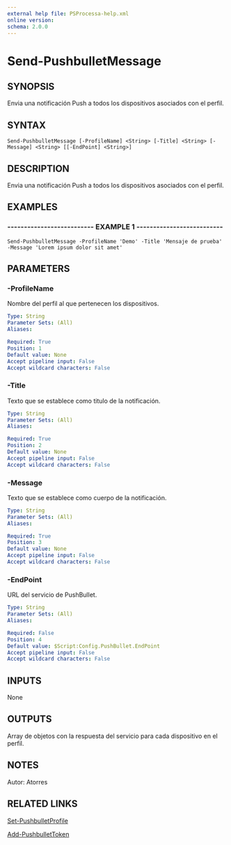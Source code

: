 ```yaml
---
external help file: PSProcessa-help.xml
online version: 
schema: 2.0.0
---
```


# Send-PushbulletMessage

## SYNOPSIS
Envia una notificación Push a todos los dispositivos asociados con el perfil.

## SYNTAX

```
Send-PushbulletMessage [-ProfileName] <String> [-Title] <String> [-Message] <String> [[-EndPoint] <String>]
```

## DESCRIPTION
Envia una notificación Push a todos los dispositivos asociados con el perfil.

## EXAMPLES

### -------------------------- EXAMPLE 1 --------------------------
```
Send-PushbulletMessage -ProfileName 'Demo' -Title 'Mensaje de prueba' -Message 'Lorem ipsum dolor sit amet'
```

## PARAMETERS

### -ProfileName
Nombre del perfil al que pertenecen los dispositivos.

```yaml
Type: String
Parameter Sets: (All)
Aliases: 

Required: True
Position: 1
Default value: None
Accept pipeline input: False
Accept wildcard characters: False
```

### -Title
Texto que se establece como titulo de la notificación.

```yaml
Type: String
Parameter Sets: (All)
Aliases: 

Required: True
Position: 2
Default value: None
Accept pipeline input: False
Accept wildcard characters: False
```

### -Message
Texto que se establece como cuerpo de la notificación.

```yaml
Type: String
Parameter Sets: (All)
Aliases: 

Required: True
Position: 3
Default value: None
Accept pipeline input: False
Accept wildcard characters: False
```

### -EndPoint
URL del servicio de PushBullet.

```yaml
Type: String
Parameter Sets: (All)
Aliases: 

Required: False
Position: 4
Default value: $Script:Config.PushBullet.EndPoint
Accept pipeline input: False
Accept wildcard characters: False
```

## INPUTS
None

## OUTPUTS

Array de objetos con la respuesta del servicio para cada dispositivo en el perfil.

## NOTES
Autor: Atorres

## RELATED LINKS

[Set-PushbulletProfile](Set-PushbulletProfile.md)

[Add-PushbulletToken](Add-PushbulletToken.md)

